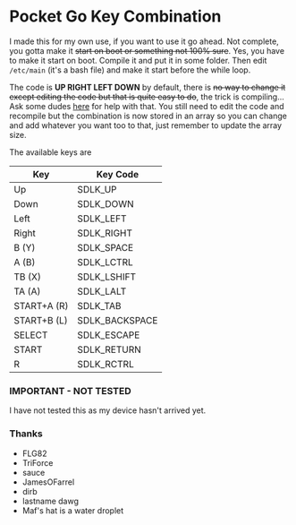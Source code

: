 Pocket Go Key Combination
===

I made this for my own use, if you want to use it go ahead. 
Not complete, you gotta make it ~~start on boot or something not 100% sure~~. Yes, you have to make it start on boot. Compile it and put it in some folder. Then edit `/etc/main` (it's a bash file) and make it start before the while loop.

The code is **UP RIGHT LEFT DOWN** by default, there is ~~no way to change it except editing the code but that is quite easy to do~~, the trick is compiling... Ask some dudes [here](https://discord.gg/WkYGcVQ) for help with that.
You still need to edit the code and recompile but the combination is now stored in an array so you can change and add whatever you want too to that, just remember to update the array size.

The available keys are

| **Key**     | **Key Code**   |
|-------------|----------------|
| Up          | SDLK_UP        |
| Down        | SDLK_DOWN      |
| Left        | SDLK_LEFT      |
| Right       | SDLK_RIGHT     |
| B (Y)       | SDLK_SPACE     |
| A (B)       | SDLK_LCTRL     |
| TB (X)      | SDLK_LSHIFT    |
| TA (A)      | SDLK_LALT      |
| START+A (R) | SDLK_TAB       |
| START+B (L) | SDLK_BACKSPACE |
| SELECT      | SDLK_ESCAPE    |
| START       | SDLK_RETURN    |
| R           | SDLK_RCTRL     |

### IMPORTANT - NOT TESTED
I have not tested this as my device hasn't arrived yet.

### Thanks
 - FLG82
 - TriForce
 - sauce
 - JamesOFarrel
 - dirb
 - lastname dawg
 - Maf's hat is a water droplet
